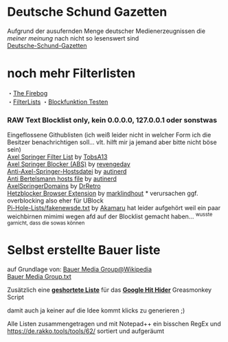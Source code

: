 # Deutsche Schund Gazetten
Aufgrund der ausufernden Menge deutscher Medienerzeugnissen die *meiner meinung* nach nicht so lesenswert sind  
[Deutsche-Schund-Gazetten](https://github.com/grapefruit89/Deutsche-Schund-Gazetten/blob/master/Deutsche-Schund-Gazetten.txt)

# noch mehr Filterlisten
・[The Firebog](https://firebog.net/)  
・[FilterLists](https://filterlists.com/)
・[Blockfunktion Testen](https://ads-blocker.com/testing/)  



### RAW Text Blocklist only, kein 0.0.0.0,  127.0.0.1 oder sonstwas 

Eingeflossene Githublisten  (ich weiß leider nicht in welcher Form ich die Besitzer benachrichtigen soll... vlt. hilft mir ja jemand aber bitte nicht böse sein)  
[Axel Springer Filter List](https://github.com/TobsA13/ASB) by [TobsA13](https://github.com/TobsA13)  
[Axel Springer Blocker (ABS)](https://github.com/revengeday/axelspringerblocker) by [revengeday](https://github.com/revengeday)  
[Anti-Axel-Springer-Hostsdatei](https://github.com/autinerd/anti-axelspringer-hosts) by [autinerd](https://github.com/autinerd)   
[Anti Bertelsmann hosts file](https://github.com/autinerd/anti-bertelsmann-hosts) by [autinerd](https://github.com/autinerd)  
[AxelSpringerDomains](https://github.com/DrRetro/AxelSpringerDomains) by [DrRetro](https://github.com/DrRetro)    
[Hetzblocker Browser Extension](https://github.com/marklindhout/hetzblocker) by [marklindhout](https://github.com/marklindhout) * verursachen ggf. overblocking also eher für UBlock  
[Pi-Hole-Lists/fakenewsde.txt](https://github.com/Akamaru/Pi-Hole-Lists/blob/master/fakenewsde.txt) by [Akamaru](https://github.com/Akamaru/Pi-Hole-Lists) hat leider aufgehört weil ein paar weichbirnen mimimi wegen afd auf der Blocklist gemacht haben... <sup>wusste garnicht, dass die sowas können</sup>  
# Selbst erstellte Bauer liste 
auf Grundlage von: [Bauer Media Group@Wikipedia](https://de.wikipedia.org/wiki/Bauer_Media_Group#Publikationen  )  
[Bauer Media Group.txt](https://github.com/grapefruit89/Deutsche-Schund-Gazetten/blob/master/Bauer%20Media%20Group.txt  )

Zusätzlich eine [**geshortete Liste**](https://github.com/grapefruit89/Deutsche-Schund-Gazetten/blob/master/Schundgazetten%20Hit%20Hider.txt) für das [**Google Hit Hider**](https://greasyfork.org/de/scripts/1682-google-hit-hider-by-domain-search-filter-block-sites) Greasmonkey Script  
 
 
damit auch ja keiner auf die Idee kommt klicks zu generieren ;)    
  
Alle Listen zusammengetragen und mit Notepad++ ein bisschen RegEx und https://de.rakko.tools/tools/62/ sortiert und aufgeräumt  
